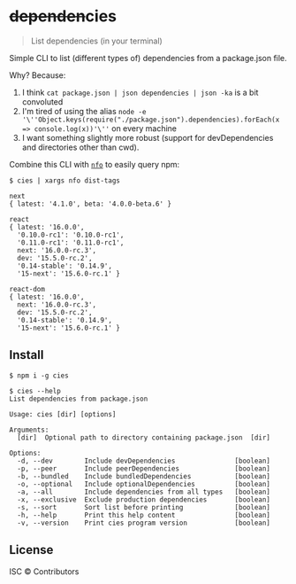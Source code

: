 # ~~dependen~~cies

> List dependencies (in your terminal)

Simple CLI to list (different types of) dependencies from a package.json file.

Why? Because:

1. I think `cat package.json | json dependencies | json -ka` is a bit convoluted
2. I'm tired of using the alias `node -e '\''Object.keys(require("./package.json").dependencies).forEach(x => console.log(x))'\''` on every machine
3. I want something slightly more robust (support for devDependencies and directories other than cwd).

Combine this CLI with [`nfo`](https://github.com/nexdrew/nfo) to easily query npm:

```console
$ cies | xargs nfo dist-tags

next
{ latest: '4.1.0', beta: '4.0.0-beta.6' }

react
{ latest: '16.0.0',
  '0.10.0-rc1': '0.10.0-rc1',
  '0.11.0-rc1': '0.11.0-rc1',
  next: '16.0.0-rc.3',
  dev: '15.5.0-rc.2',
  '0.14-stable': '0.14.9',
  '15-next': '15.6.0-rc.1' }

react-dom
{ latest: '16.0.0',
  next: '16.0.0-rc.3',
  dev: '15.5.0-rc.2',
  '0.14-stable': '0.14.9',
  '15-next': '15.6.0-rc.1' }
```

## Install

```console
$ npm i -g cies
```

```console
$ cies --help
List dependencies from package.json

Usage: cies [dir] [options]

Arguments:
  [dir]  Optional path to directory containing package.json  [dir]

Options:
  -d, --dev        Include devDependencies               [boolean]
  -p, --peer       Include peerDependencies              [boolean]
  -b, --bundled    Include bundledDependencies           [boolean]
  -o, --optional   Include optionalDependencies          [boolean]
  -a, --all        Include dependencies from all types   [boolean]
  -x, --exclusive  Exclude production dependencies       [boolean]
  -s, --sort       Sort list before printing             [boolean]
  -h, --help       Print this help content               [boolean]
  -v, --version    Print cies program version            [boolean]
```

## License

ISC © Contributors

